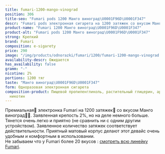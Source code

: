 ```yaml
---
title: fumari-1200-mango-vinograd
position: 306
title-seo: "Fumari pods 1200 Манго виноград\U0001F96D\U0001F347"
descr: "Fumari pods электронная сигарета на 1200 затяжек со вкусом Манго виноград\U0001F96D\U0001F347"
product-name: "Fumari 1200 Манго виноград\U0001F96D\U0001F347"
product-alt: "Fumari pods 1200 Манго виноград\U0001F96D\U0001F347"
strong: Крепкий
brand: Fumari
composition: e-sigarety
price: 290
image: "/img/products/odnorazki/fumari/1200/fumari-1200-mango-vinograd.png"
availability-descr: Ожидается
has_availability: false
gramm: "-"
nicotine: 2%
portions: 1200 тяг
taste: "Манго виноград\U0001F96D\U0001F347"
form: Одноразовая электронная сигарета
composition-product: Пищевой пропиленгликоль, растительный глицерин, ароматизатор,
  никотин
---
```


Премиальная🥇 электронка Fumari на 1200 затяжек💨 со вкусом Манго виноград🥭🍇. Заявленная крепость 2%, но на деле немного больше. Тянется очень легко и приятно (не сравнить ни с одним другим устройством). Заявленное количество затяжек соответствует действительности. Приятный матовый корпус делают этот девайс очень удобным и комфортным в использовании.<br>
Не забываем что у Fumari более 20 вкусов : [смотреть всю линейку Fumari](/fumari).